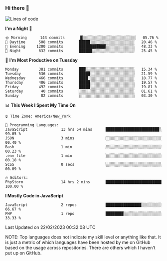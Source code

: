 ### Hi there 👋

<!--
**LynxJinxxy/LynxJinxxy** is a ✨ _special_ ✨ repository because its `README.md` (this file) appears on your GitHub profile.

Here are some ideas to get you started:

- 🔭 I’m currently working on ...
- 🌱 I’m currently learning ...
- 👯 I’m looking to collaborate on ...
- 🤔 I’m looking for help with ...
- 💬 Ask me about ...
- 📫 How to reach me: ...
- 😄 Pronouns: ...
- ⚡ Fun fact: ...
-->

<!--START_SECTION:waka-->
![Lines of code](https://img.shields.io/badge/From%20Hello%20World%20I%27ve%20Written-22%20Thousand%20lines%20of%20code-blue)

**I'm a Night 🦉** 

```text
🌞 Morning      143 commits       █░░░░░░░░░░░░░░░░░░░░░░░░   05.76 % 
🌆 Daytime      508 commits       █████░░░░░░░░░░░░░░░░░░░░   20.46 % 
🌃 Evening     1200 commits       ████████████░░░░░░░░░░░░░   48.33 % 
🌙 Night        632 commits       ██████░░░░░░░░░░░░░░░░░░░   25.45 % 

```
📅 **I'm Most Productive on Tuesday** 

```text
Monday         381 commits       ███░░░░░░░░░░░░░░░░░░░░░░   15.34 % 
Tuesday        536 commits       █████░░░░░░░░░░░░░░░░░░░░   21.59 % 
Wednesday      466 commits       ████░░░░░░░░░░░░░░░░░░░░░   18.77 % 
Thursday       486 commits       █████░░░░░░░░░░░░░░░░░░░░   19.57 % 
Friday         492 commits       █████░░░░░░░░░░░░░░░░░░░░   19.81 % 
Saturday        40 commits       ░░░░░░░░░░░░░░░░░░░░░░░░░   01.61 % 
Sunday          82 commits       ░░░░░░░░░░░░░░░░░░░░░░░░░   03.30 % 

```


📊 **This Week I Spent My Time On** 

```text
⌚︎ Time Zone: America/New_York

💬 Programming Languages: 
JavaScript               13 hrs 54 mins      ████████████████████████░   99.05 % 
JSON                     3 mins              ░░░░░░░░░░░░░░░░░░░░░░░░░   00.40 % 
Bash                     1 min               ░░░░░░░░░░░░░░░░░░░░░░░░░   00.23 % 
.env file                1 min               ░░░░░░░░░░░░░░░░░░░░░░░░░   00.18 % 
SCSS                     0 secs              ░░░░░░░░░░░░░░░░░░░░░░░░░   00.09 % 

🔥 Editors: 
PhpStorm                 14 hrs 2 mins       █████████████████████████   100.00 % 

```

**I Mostly Code in JavaScript** 

```text
JavaScript               2 repos             ████████████████░░░░░░░░░   66.67 % 
PHP                      1 repo              ████████░░░░░░░░░░░░░░░░░   33.33 % 

```



 Last Updated on 22/02/2023 00:32:08 UTC
<!--END_SECTION:waka-->
NOTE: Top languages does not indicate my skill level or anything like that. It is just a metric of which languages have been hosted by me on GitHub based on the usage across repositories. There are others which I haven't put up on GitHub.
